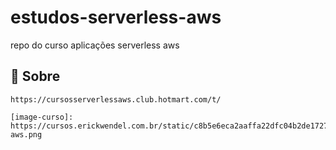 # estudos-serverless-aws
repo do curso aplicações serverless  aws

## :rocket: Sobre
    https://cursosserverlessaws.club.hotmart.com/t/

    [image-curso]: https://cursos.erickwendel.com.br/static/c8b5e6eca2aaffa22dfc04b2de17275a/03620/serverless-aws.png